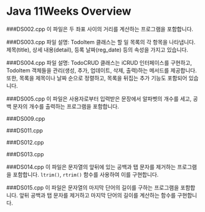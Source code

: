 # Java 11Weeks Overview

###DS002.cpp
이 파일은 두 좌표 사이의 거리를 계산하는 프로그램을 포함합니다.

###DS003.cpp
파일 설명: TodoItem 클래스는 할 일 목록의 각 항목을 나타냅니다. 제목(title), 상세 내용(detail), 등록 날짜(reg_date) 등의 속성을 가지고 있습니다.

###DS004.cpp
파일 설명: TodoCRUD 클래스는 iCRUD 인터페이스를 구현하고, TodoItem 객체들을 관리(생성, 추가, 업데이트, 삭제, 출력)하는 메서드를 제공합니다. 또한, 목록을 제목이나 날짜 순으로 정렬하고, 목록을 뒤집는 추가 기능도 포함되어 있습니다.

###DS005.cpp
이 파일은 사용자로부터 입력받은 문장에서 알파벳의 개수를 세고, 공백 문자의 개수를 출력하는 프로그램을 포함합니다.

###DS009.cpp


###DS011.cpp

###DS012.cpp

###DS013.cpp

###DS014.cpp
이 파일은 문자열의 앞뒤에 있는 공백과 탭 문자를 제거하는 프로그램을 포함합니다. `ltrim()`, `rtrim()` 함수를 사용하여 이를 구현합니다.

###DS015.cpp
이 파일은 문자열의 마지막 단어의 길이를 구하는 프로그램을 포함합니다. 앞뒤 공백과 탭 문자를 제거하고 마지막 단어의 길이를 계산하는 함수를 구현합니다.
